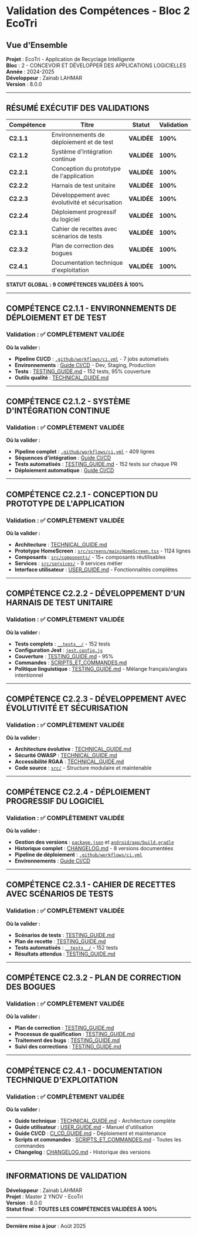 # Validation des Compétences - Bloc 2 EcoTri

## Vue d'Ensemble

**Projet** : EcoTri - Application de Recyclage Intelligente  
**Bloc** : 2 - CONCEVOIR ET DÉVELOPPER DES APPLICATIONS LOGICIELLES  
**Année** : 2024-2025  
**Développeur** : Zainab LAHMAR  
**Version** : 8.0.0

---

## **RÉSUMÉ EXÉCUTIF DES VALIDATIONS**

| Compétence | Titre                                          | Statut      | Validation |
| ---------- | ---------------------------------------------- | ----------- | ---------- |
| **C2.1.1** | Environnements de déploiement et de test       | **VALIDÉE** | **100%**   |
| **C2.1.2** | Système d'intégration continue                 | **VALIDÉE** | **100%**   |
| **C2.2.1** | Conception du prototype de l'application       | **VALIDÉE** | **100%**   |
| **C2.2.2** | Harnais de test unitaire                       | **VALIDÉE** | **100%**   |
| **C2.2.3** | Développement avec évolutivité et sécurisation | **VALIDÉE** | **100%**   |
| **C2.2.4** | Déploiement progressif du logiciel             | **VALIDÉE** | **100%**   |
| **C2.3.1** | Cahier de recettes avec scénarios de tests     | **VALIDÉE** | **100%**   |
| **C2.3.2** | Plan de correction des bogues                  | **VALIDÉE** | **100%**   |
| **C2.4.1** | Documentation technique d'exploitation         | **VALIDÉE** | **100%**   |

**STATUT GLOBAL :** **9 COMPÉTENCES VALIDÉES À 100%**

---

## **COMPÉTENCE C2.1.1 - ENVIRONNEMENTS DE DÉPLOIEMENT ET DE TEST**

### **Validation :** ✅ **COMPLÈTEMENT VALIDÉE**

**Où la valider :**

- **Pipeline CI/CD** : [`.github/workflows/ci.yml`](../../.github/workflows/ci.yml) - 7 jobs automatisés
- **Environnements** : [Guide CI/CD](CI_CD_GUIDE.md) - Dev, Staging, Production
- **Tests** : [TESTING_GUIDE.md](TESTING_GUIDE.md) - 152 tests, 95% couverture
- **Outils qualité** : [TECHNICAL_GUIDE.md](TECHNICAL_GUIDE.md#tests-et-qualité)

---

## **COMPÉTENCE C2.1.2 - SYSTÈME D'INTÉGRATION CONTINUE**

### **Validation :** ✅ **COMPLÈTEMENT VALIDÉE**

**Où la valider :**

- **Pipeline complet** : [`.github/workflows/ci.yml`](../../.github/workflows/ci.yml) - 409 lignes
- **Séquences d'intégration** : [Guide CI/CD](CI_CD_GUIDE.md#séquences-dintégration)
- **Tests automatisés** : [TESTING_GUIDE.md](TESTING_GUIDE.md) - 152 tests sur chaque PR
- **Déploiement automatique** : [Guide CI/CD](CI_CD_GUIDE.md#déploiement-automatique)

---

## **COMPÉTENCE C2.2.1 - CONCEPTION DU PROTOTYPE DE L'APPLICATION**

### **Validation :** ✅ **COMPLÈTEMENT VALIDÉE**

**Où la valider :**

- **Architecture** : [TECHNICAL_GUIDE.md](TECHNICAL_GUIDE.md#architecture-du-projet)
- **Prototype HomeScreen** : [`src/screens/main/HomeScreen.tsx`](../../src/screens/main/HomeScreen.tsx) - 1124 lignes
- **Composants** : [`src/components/`](../../src/components/) - 15+ composants réutilisables
- **Services** : [`src/services/`](../../src/services/) - 9 services métier
- **Interface utilisateur** : [USER_GUIDE.md](USER_GUIDE.md) - Fonctionnalités complètes

---

## **COMPÉTENCE C2.2.2 - DÉVELOPPEMENT D'UN HARNAIS DE TEST UNITAIRE**

### **Validation :** ✅ **COMPLÈTEMENT VALIDÉE**

**Où la valider :**

- **Tests complets** : [`__tests__/`](../../__tests__/) - 152 tests
- **Configuration Jest** : [`jest.config.js`](../../jest.config.js)
- **Couverture** : [TESTING_GUIDE.md](TESTING_GUIDE.md#-métriques-actuelles) - 95%
- **Commandes** : [SCRIPTS_ET_COMMANDES.md](SCRIPTS_ET_COMMANDES.md#-tests-automatisés)
- **Politique linguistique** : [TESTING_GUIDE.md](TESTING_GUIDE.md#politique-linguistique-des-tests) - Mélange français/anglais intentionnel

---

## **COMPÉTENCE C2.2.3 - DÉVELOPPEMENT AVEC ÉVOLUTIVITÉ ET SÉCURISATION**

### **Validation :** ✅ **COMPLÈTEMENT VALIDÉE**

**Où la valider :**

- **Architecture évolutive** : [TECHNICAL_GUIDE.md](TECHNICAL_GUIDE.md#architecture-du-projet)
- **Sécurité OWASP** : [TECHNICAL_GUIDE.md](TECHNICAL_GUIDE.md#sécurité-et-authentification)
- **Accessibilité RGAA** : [TECHNICAL_GUIDE.md](TECHNICAL_GUIDE.md#accessibilité-rgaa)
- **Code source** : [`src/`](../../src/) - Structure modulaire et maintenable

---

## **COMPÉTENCE C2.2.4 - DÉPLOIEMENT PROGRESSIF DU LOGICIEL**

### **Validation :** ✅ **COMPLÈTEMENT VALIDÉE**

**Où la valider :**

- **Gestion des versions** : [`package.json`](../../package.json) et [`android/app/build.gradle`](../../android/app/build.gradle)
- **Historique complet** : [CHANGELOG.md](CHANGELOG.md) - 8 versions documentées
- **Pipeline de déploiement** : [`.github/workflows/ci.yml`](../../.github/workflows/ci.yml)
- **Environnements** : [Guide CI/CD](CI_CD_GUIDE.md#environnements-de-déploiement)

---

## **COMPÉTENCE C2.3.1 - CAHIER DE RECETTES AVEC SCÉNARIOS DE TESTS**

### **Validation :** ✅ **COMPLÈTEMENT VALIDÉE**

**Où la valider :**

- **Scénarios de tests** : [TESTING_GUIDE.md](TESTING_GUIDE.md#scénarios-de-tests-de-recette)
- **Plan de recette** : [TESTING_GUIDE.md](TESTING_GUIDE.md#plan-de-recette)
- **Tests automatisés** : [`__tests__/`](../../__tests__/) - 152 tests
- **Résultats attendus** : [TESTING_GUIDE.md](TESTING_GUIDE.md#résultats-attendus)

---

## **COMPÉTENCE C2.3.2 - PLAN DE CORRECTION DES BOGUES**

### **Validation :** ✅ **COMPLÈTEMENT VALIDÉE**

**Où la valider :**

- **Plan de correction** : [TESTING_GUIDE.md](TESTING_GUIDE.md#plan-de-correction-des-bogues)
- **Processus de qualification** : [TESTING_GUIDE.md](TESTING_GUIDE.md#qualification-des-anomalies)
- **Traitement des bugs** : [TESTING_GUIDE.md](TESTING_GUIDE.md#traitement-des-anomalies)
- **Suivi des corrections** : [TESTING_GUIDE.md](TESTING_GUIDE.md#suivi-et-validation)

---

## **COMPÉTENCE C2.4.1 - DOCUMENTATION TECHNIQUE D'EXPLOITATION**

### **Validation :** ✅ **COMPLÈTEMENT VALIDÉE**

**Où la valider :**

- **Guide technique** : [TECHNICAL_GUIDE.md](TECHNICAL_GUIDE.md) - Architecture complète
- **Guide utilisateur** : [USER_GUIDE.md](USER_GUIDE.md) - Manuel d'utilisation
- **Guide CI/CD** : [CI_CD_GUIDE.md](CI_CD_GUIDE.md) - Déploiement et maintenance
- **Scripts et commandes** : [SCRIPTS_ET_COMMANDES.md](SCRIPTS_ET_COMMANDES.md) - Toutes les commandes
- **Changelog** : [CHANGELOG.md](CHANGELOG.md) - Historique des versions

---

## **INFORMATIONS DE VALIDATION**

**Développeur** : Zainab LAHMAR  
**Projet** : Master 2 YNOV - EcoTri  
**Version** : 8.0.0  
**Statut final** : **TOUTES LES COMPÉTENCES VALIDÉES À 100%**

---

**Dernière mise à jour** : Août 2025
